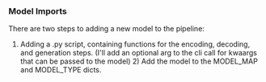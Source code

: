 ### Model Imports

There are two steps to adding a new model to the pipeline:

   1) Adding a .py script, containing functions for the encoding, decoding, and generation steps. 
        (I'll add an optional arg to the cli call for kwaargs that can be passed to the model)
    2) Add the model to the MODEL_MAP and MODEL_TYPE dicts.


        